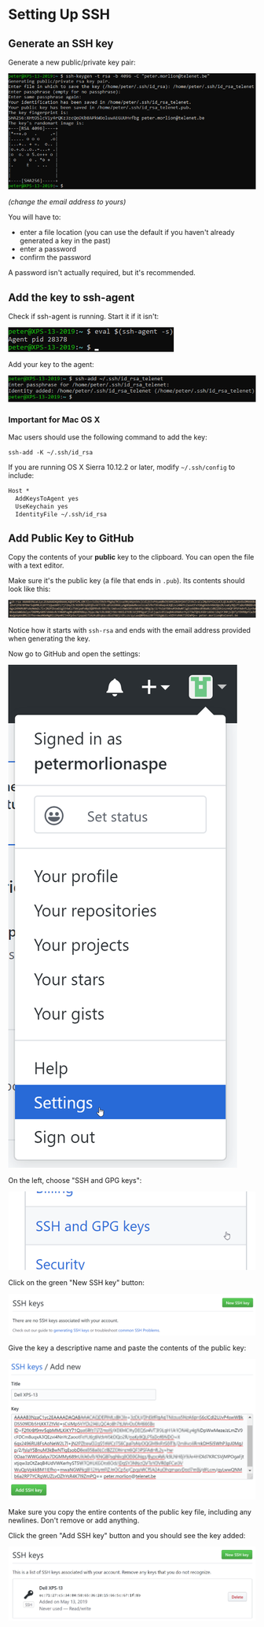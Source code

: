 # Setting Up SSH

## Generate an SSH key

Generate a new public/private key pair:

![keygen](../../img/git-ssh-1.png)

_(change the email address to yours)_

You will have to:

- enter a file location (you can use the default if you haven't already generated a key in the past)
- enter a password
- confirm the password

A password isn't actually required, but it's recommended.

## Add the key to ssh-agent

Check if ssh-agent is running. Start it if it isn't:

![Starting ssh-agent](../../img/git-ssh-2.png)

Add your key to the agent:

![Adding key on Windows](../../img/git-ssh-3.png)

### Important for Mac OS X

Mac users should use the following command to add the key:

```
ssh-add -K ~/.ssh/id_rsa
```

If you are running OS X Sierra 10.12.2 or later, modify `~/.ssh/config` to include:

```
Host *
  AddKeysToAgent yes
  UseKeychain yes
  IdentityFile ~/.ssh/id_rsa
```

## Add Public Key to GitHub

Copy the contents of your **public** key to the clipboard. You can open the file with a text editor.

Make sure it's the public key (a file that ends in `.pub`). Its contents should look like this:

![Public key](../../img/git-ssh-4.png)

Notice how it starts with `ssh-rsa` and ends with the email address provided when generating the key.

Now go to GitHub and open the settings:

![GitHub settings](../../img/git-ssh-5.png)

On the left, choose "SSH and GPG keys":

![GitHub keys](../../img/git-ssh-6.png)

Click on the green "New SSH key" button:

![New SSH key](../../img/git-ssh-7.png)

Give the key a descriptive name and paste the contents of the public key:

![Pasting key](../../img/git-ssh-8.png)

Make sure you copy the entire contents of the public key file, including any newlines. Don't remove or add anything.

Click the green "Add SSH key" button and you should see the key added:

![SSH key](../../img/git-ssh-9.png)
